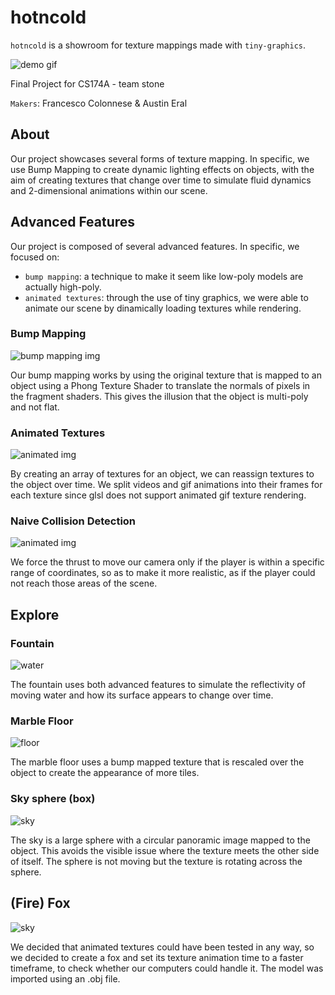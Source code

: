 # hotncold

```hotncold``` is a showroom for texture mappings made with ```tiny-graphics```.

![demo gif](./assets/demo.gif)

Final Project for CS174A - team stone

```Makers```: Francesco Colonnese & Austin Eral

## About

Our project showcases several forms of texture mapping. 
In specific, we use Bump Mapping to create dynamic lighting effects on objects, with the aim of creating textures that change over time to simulate fluid dynamics and 2-dimensional animations within our scene.

## Advanced Features

Our project is composed of several advanced features. In specific, we focused on: 

- ```bump mapping```: a technique to make it seem like low-poly models are actually high-poly. 
- ```animated textures```: through the use of tiny graphics, we were able to animate our scene by dinamically loading textures while rendering. 

### Bump Mapping

![bump mapping img](./assets/bm.png)

Our bump mapping works by using the original texture that is mapped to an object using a Phong Texture Shader to translate the normals of pixels in the fragment shaders. This gives the illusion that the object is multi-poly and not flat.

### Animated Textures

![animated img](./assets/animated.gif)

By creating an array of textures for an object, we can reassign textures to the object over time. We split videos and gif animations into their frames for each texture since glsl does not support animated gif texture rendering.

### Naive Collision Detection 

![animated img](./assets/collision.gif)

We force the thrust to move our camera only if the player is within a specific range of coordinates, so as to make it more realistic, as if the player could not reach those areas of the scene. 

## Explore
### Fountain

![water](./assets/water.gif)

The fountain uses both advanced features to simulate the reflectivity of moving water and how its surface appears to change over time.

### Marble Floor

![floor](./assets/floor.png)

The marble floor uses a bump mapped texture that is rescaled over the object to create the appearance of more tiles.

### Sky sphere (box)

![sky](./assets/sky.gif)

The sky is a large sphere with a circular panoramic image mapped to the object. This avoids the visible issue where the texture meets the other side of itself. The sphere is not moving but the texture is rotating across the sphere.

## (Fire) Fox

![sky](./assets/fox.gif)

We decided that animated textures could have been tested in any way, so we decided to create a fox and set its texture animation time to a faster timeframe, to check whether our computers could handle it. The model was imported using an .obj file. 
